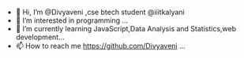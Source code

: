 - 👋 Hi, I’m @Divyaveni ,cse btech student @iiitkalyani
- 👀 I’m interested in programming ...
- 🌱 I’m currently learning JavaScript,Data Analysis and Statistics,web development...
- 📫 How to reach me https://github.com/Divyaveni ...

<!---
Divyaveni/Divyaveni is a ✨ special ✨ repository because its `README.md` (this file) appears on your GitHub profile.
You can click the Preview link to take a look at your changes.
--->
